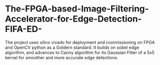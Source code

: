 # The-FPGA-based-Image-Filtering-Accelerator-for-Edge-Detection-FIFA-ED-
The project uses xilinx vivado for deployment and commissioning on FPGA and OpenCV python as a Goldern standard. It builds on sobel edge algorithm, and  advances to Canny algorithm for its Gaussian Filter of a 5x5 kernel for smoother and more accurate edge detections. 
